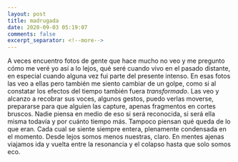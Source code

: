 ```yaml
---
layout: post
title: madrugada
date: 2020-09-03 05:19:07
comments: false
excerpt_separator: <!--more-->
---
```

A veces encuentro fotos de gente que hace mucho no veo y me pregunto cómo me veré yo así a lo lejos, qué seré cuando vivo en el pasado distante, en especial cuando alguna vez fui parte del presente intenso. En esas fotos las veo a ellas pero también me siento cambiar de un golpe, como si al constatar los efectos del tiempo también fuera _transformado_. Las veo y alcanzo a recobrar sus voces, algunos gestos, puedo verlas moverse, prepararse para que alguien las capture, apenas fragmentos en cortes bruscos. Nadie piensa en medio de eso si será reconocida, si será ella misma todavía y por cuánto tiempo más. Tampoco piensan qué queda de lo que eran. Cada cual se siente siempre entera, plenamente condensada en el momento. Desde lejos somos menos nuestras, claro. En mentes ajenas viajamos ida y vuelta entre la resonancia y el colapso hasta que solo somos eco. 

